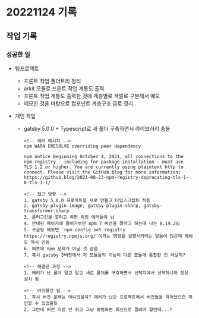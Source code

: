 # 20221124 기록
## 작업 기록
### 성공한 일
- 팀프로젝트
  - 프론트 작업 폴더트리 정리
  - arkit 모듈로 프론트 작업 계통도 출력
  - 프론트 작업 계통도 출력한 것에 계층별로 색깔로 구분해서 메모
  - 메모한 것을 바탕으로 컴포넌트 계층구조 글로 정리

- 개인 작업
  - gatsby 5.0.0 + Typescript로 새 폴더 구축하면서 라이브러리 충돌
    ```
    <!-- 에러 메시지 -->
    npm WARN ERESOLVE overriding peer dependency

    npm notice Beginning October 4, 2021, all connections to the npm registry - including for package installation - must use TLS 1.2 or higher. You are currently using plaintext http to connect. Please visit the GitHub blog for more information: https://github.blog/2021-08-23-npm-registry-deprecating-tls-1-0-tls-1-1/
    ```
    ```
    <!-- 접근 방향 -->
    1. gatsby 5.0.0 프로젝트를 새로 만들고 타입스크립트 적용
    2. gatsby-plugin-image, gatsby-plugin-sharp, gatsby-transformer-sharp 
    3. 플러그인을 깔려고 하면 위의 에러들이 남
    4. 안내된 페이지에 들어가보면 npm 7 버전을 깔라고 하는데 나는 8.19.2임
    5. 구글링 해보면 `npm config set registry https://registry.npmjs.org/`이라는 명령을 실행시키라는 말들이 많은데 해봐도 역시 안됨
    6. 애초에 npm 문제가 아닐 것 같음
    7. 혹시 gatsby 5버전에서 저 모듈들의 기능이 다른 모듈에 통합된 건 아닐까?
    ```

    ```
    <!-- 해결된 과정 -->
    1. 에러가 난 폴더 말고 말고 새로 폴더를 구축하면서 선택지에서 선택하니까 정상 설치 됨

    <!-- 아쉬웠던 점 -->
    1. 혹시 버전 문제는 아니었을까? 에러가 났던 프로젝트에서 버전들을 적어놨으면 확인할 수 있었을듯
    2. 그런데 버전 지정 안 하고 그냥 명령하면 최신으로 깔려야 할텐데...?
    ```